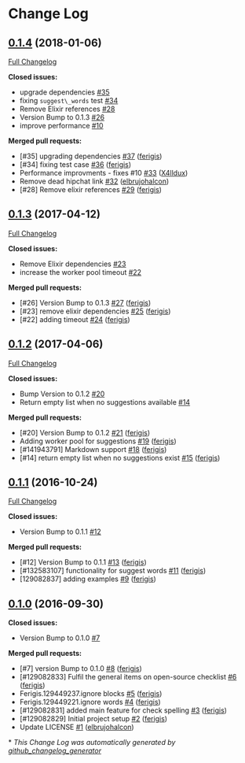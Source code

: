 # Change Log

## [0.1.4](https://github.com/inaka/sheldon/tree/0.1.4) (2018-01-06)
[Full Changelog](https://github.com/inaka/sheldon/compare/0.1.3...0.1.4)

**Closed issues:**

- upgrade dependencies [\#35](https://github.com/inaka/sheldon/issues/35)
- fixing `suggest\_words` test [\#34](https://github.com/inaka/sheldon/issues/34)
- Remove Elixir references [\#28](https://github.com/inaka/sheldon/issues/28)
- Version Bump to 0.1.3 [\#26](https://github.com/inaka/sheldon/issues/26)
- improve performance [\#10](https://github.com/inaka/sheldon/issues/10)

**Merged pull requests:**

- \[\#35\] upgrading dependencies [\#37](https://github.com/inaka/sheldon/pull/37) ([ferigis](https://github.com/ferigis))
- \[\#34\] fixing test case [\#36](https://github.com/inaka/sheldon/pull/36) ([ferigis](https://github.com/ferigis))
- Performance improvments - fixes \#10 [\#33](https://github.com/inaka/sheldon/pull/33) ([X4lldux](https://github.com/X4lldux))
- Remove dead hipchat link [\#32](https://github.com/inaka/sheldon/pull/32) ([elbrujohalcon](https://github.com/elbrujohalcon))
- \[\#28\] Remove elixir references [\#29](https://github.com/inaka/sheldon/pull/29) ([ferigis](https://github.com/ferigis))

## [0.1.3](https://github.com/inaka/sheldon/tree/0.1.3) (2017-04-12)
[Full Changelog](https://github.com/inaka/sheldon/compare/0.1.2...0.1.3)

**Closed issues:**

- Remove Elixir dependencies [\#23](https://github.com/inaka/sheldon/issues/23)
- increase the worker pool timeout [\#22](https://github.com/inaka/sheldon/issues/22)

**Merged pull requests:**

- \[\#26\] Version Bump to 0.1.3 [\#27](https://github.com/inaka/sheldon/pull/27) ([ferigis](https://github.com/ferigis))
- \[\#23\] remove elixir dependencies [\#25](https://github.com/inaka/sheldon/pull/25) ([ferigis](https://github.com/ferigis))
- \[\#22\] adding timeout [\#24](https://github.com/inaka/sheldon/pull/24) ([ferigis](https://github.com/ferigis))

## [0.1.2](https://github.com/inaka/sheldon/tree/0.1.2) (2017-04-06)
[Full Changelog](https://github.com/inaka/sheldon/compare/0.1.1...0.1.2)

**Closed issues:**

- Bump Version to 0.1.2 [\#20](https://github.com/inaka/sheldon/issues/20)
- Return empty list when no suggestions available [\#14](https://github.com/inaka/sheldon/issues/14)

**Merged pull requests:**

- \[\#20\] Version Bump to 0.1.2 [\#21](https://github.com/inaka/sheldon/pull/21) ([ferigis](https://github.com/ferigis))
- Adding worker pool for suggestions [\#19](https://github.com/inaka/sheldon/pull/19) ([ferigis](https://github.com/ferigis))
- \[\#141943791\] Markdown support [\#18](https://github.com/inaka/sheldon/pull/18) ([ferigis](https://github.com/ferigis))
- \[\#14\] return empty list when no suggestions exist [\#15](https://github.com/inaka/sheldon/pull/15) ([ferigis](https://github.com/ferigis))

## [0.1.1](https://github.com/inaka/sheldon/tree/0.1.1) (2016-10-24)
[Full Changelog](https://github.com/inaka/sheldon/compare/0.1.0...0.1.1)

**Closed issues:**

- Version Bump to 0.1.1 [\#12](https://github.com/inaka/sheldon/issues/12)

**Merged pull requests:**

- \[\#12\] Version Bump to 0.1.1 [\#13](https://github.com/inaka/sheldon/pull/13) ([ferigis](https://github.com/ferigis))
- \[\#132583107\] functionality for suggest words [\#11](https://github.com/inaka/sheldon/pull/11) ([ferigis](https://github.com/ferigis))
- \[129082837\] adding examples [\#9](https://github.com/inaka/sheldon/pull/9) ([ferigis](https://github.com/ferigis))

## [0.1.0](https://github.com/inaka/sheldon/tree/0.1.0) (2016-09-30)
**Closed issues:**

- Version Bump to 0.1.0 [\#7](https://github.com/inaka/sheldon/issues/7)

**Merged pull requests:**

- \[\#7\] version Bump to 0.1.0 [\#8](https://github.com/inaka/sheldon/pull/8) ([ferigis](https://github.com/ferigis))
- \[\#129082833\] Fulfil the general items on open-source checklist [\#6](https://github.com/inaka/sheldon/pull/6) ([ferigis](https://github.com/ferigis))
- Ferigis.129449237.ignore blocks [\#5](https://github.com/inaka/sheldon/pull/5) ([ferigis](https://github.com/ferigis))
- Ferigis.129449221.ignore words [\#4](https://github.com/inaka/sheldon/pull/4) ([ferigis](https://github.com/ferigis))
- \[\#129082831\] added main feature for check spelling [\#3](https://github.com/inaka/sheldon/pull/3) ([ferigis](https://github.com/ferigis))
- \[\#129082829\] Initial project setup [\#2](https://github.com/inaka/sheldon/pull/2) ([ferigis](https://github.com/ferigis))
- Update LICENSE [\#1](https://github.com/inaka/sheldon/pull/1) ([elbrujohalcon](https://github.com/elbrujohalcon))



\* *This Change Log was automatically generated by [github_changelog_generator](https://github.com/skywinder/Github-Changelog-Generator)*